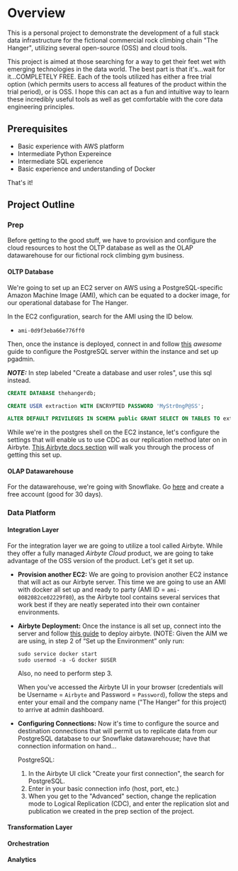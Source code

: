 # Overview
This is a personal project to demonstrate the development of a full stack data infrastructure for the fictional commercial rock climbing chain "The Hanger", utilizing several open-source (OSS) and cloud tools.

This project is aimed at those searching for a way to get their feet wet with emerging technologies in the data world. The best part is that it's...wait for it...COMPLETELY FREE. Each of the tools utilized has either a free trial option (which permits users to access all features of the product within the trial period), or is OSS. I hope this can act as a fun and intuitive way to learn these incredibly useful tools as well as get comfortable with the core data engineering principles. 

## Prerequisites
- Basic experience with AWS platform
- Intermediate Python Expereince
- Intermediate SQL experience
- Basic experience and understanding of Docker

That's it!

## Project Outline
### Prep
Before getting to the good stuff, we have to provision and configure the cloud resources to host the OLTP database as well as the OLAP datawarehouse for our fictional rock climbing gym business. 
#### OLTP Database
We're going to set up an EC2 server on AWS using a PostgreSQL-specific Amazon Machine Image (AMI), which can be equated to a docker image, for our operational database for The Hanger. 

In the EC2 configuration, search for the AMI using the ID below.
- `ami-0d9f3eba66e776ff0`

Then, once the instance is deployed, connect in and follow [this](https://cloudinfrastructureservices.co.uk/how-to-setup-install-postgresql-server-on-azure-aws-gcp) *awesome* guide to configure the PostgreSQL server within the instance and set up pgadmin.

***NOTE:*** In step labeled "Create a database and user roles", use this sql instead.

```sql
CREATE DATABASE thehangerdb;

CREATE USER extraction WITH ENCRYPTED PASSWORD 'MyStr0ngP@SS';

ALTER DEFAULT PRIVILEGES IN SCHEMA public GRANT SELECT ON TABLES TO extraction;
```

While we're in the postgres shell on the EC2 instance, let's configure the settings that will enable us to use CDC as our replication method later on in Airbyte. [This Airbyte docs section](https://docs.airbyte.com/integrations/sources/postgres#setup-using-cdc) will walk you through the process of getting this set up.


#### OLAP Datawarehouse
For the datawarehouse, we're going with Snowflake. Go [here](https://signup.snowflake.com/?utm_cta=trial-en-www-homepage-top-right-nav-ss-evg&_ga=2.74406678.547897382.1657561304-1006975775.1656432605&_gac=1.254279162.1656541671.Cj0KCQjw8O-VBhCpARIsACMvVLPE7vSFoPt6gqlowxPDlHT6waZ2_Kd3-4926XLVs0QvlzvTvIKg7pgaAqd2EALw_wcB) and create a free account (good for 30 days).

### Data Platform

#### Integration Layer
For the integration layer we are going to utilize a tool called Airbyte. While they offer a fully managed *Airbyte Cloud* product, we are going to take advantage of the OSS version of the product. Let's get it set up.

- **Provision another EC2:** We are going to provision another EC2 instance that will act as our Airbyte server. This time we are going to use an AMI with docker all set up and ready to party (AMI ID = `ami-0082082ce02229f80`), as the Airbyte tool contains several services that work best if they are neatly seperated into their own container environments.

- **Airbyte Deployment:** Once the instance is all set up, connect into the server and follow [this guide](https://docs.airbyte.com/deploying-airbyte/on-aws-ec2) to deploy airbyte. (NOTE: Given the AIM we are using, in step 2 of “Set up the Environment” only run:

  ```
  sudo service docker start
  sudo usermod -a -G docker $USER
  ```
  Also, no need to perform step 3.

  When you've accessed the Airbyte UI in your browser (credentials will be Username = `Airbyte` and Password = `Password`), follow the steps and enter your email and the company name ("The Hanger" for this project) to arrive at   admin dashboard.

- **Configuring Connections:** Now it's time to configure the source and destination connections that will permit us to replicate data from our PostgreSQL database to our Snowflake datawarehouse; have that connection information on hand...

  PostgreSQL:
  
  1. In the Airbyte UI click "Create your first connection", the search for PostgreSQL.
  2. Enter in your basic connection info (host, port, etc.)
  3. When you get to the "Advanced" section, change the replication mode to Logical Replication (CDC), and enter the replication slot and publication we created in the prep section     of the project.
  




#### Transformation Layer

#### Orchestration

#### Analytics



